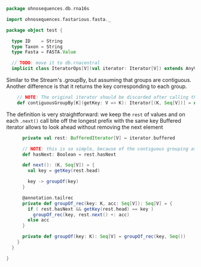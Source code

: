 
```scala
package ohnosequences.db.rna16s

import ohnosequences.fastarious.fasta._

package object test {

  type ID    = String
  type Taxon = String
  type Fasta = FASTA.Value

  // TODO: move it to db.rnacentral
  implicit class IteratorOps[V](val iterator: Iterator[V]) extends AnyVal {
```

Similar to the Stream's .groupBy, but assuming that groups are contiguous. Another difference is that it returns the key corresponding to each group.

```scala
    // NOTE: The original iterator should be discarded after calling this method
    def contiguousGroupBy[K](getKey: V => K): Iterator[(K, Seq[V])] = new Iterator[(K, Seq[V])] {
```

The definition is very straightforward: we keep the `rest` of values and on each `.next()` call bite off the longest prefix with the same key
Buffered iterator allows to look ahead without removing the next element

```scala
      private val rest: BufferedIterator[V] = iterator.buffered

      // NOTE: this is so simple, because of the contiguous grouping assumpltion
      def hasNext: Boolean = rest.hasNext

      def next(): (K, Seq[V]) = {
        val key = getKey(rest.head)

        key -> groupOf(key)
      }

      @annotation.tailrec
      private def groupOf_rec(key: K, acc: Seq[V]): Seq[V] = {
        if ( rest.hasNext && getKey(rest.head) == key )
          groupOf_rec(key, rest.next() +: acc)
        else acc
      }

      private def groupOf(key: K): Seq[V] = groupOf_rec(key, Seq())
    }
  }

}

```




[main/scala/package.scala]: ../../main/scala/package.scala.md
[main/scala/release.scala]: ../../main/scala/release.scala.md
[test/scala/clusterSequences.scala]: clusterSequences.scala.md
[test/scala/compats.scala]: compats.scala.md
[test/scala/dropInconsistentAssignments.scala]: dropInconsistentAssignments.scala.md
[test/scala/dropRedundantAssignments.scala]: dropRedundantAssignments.scala.md
[test/scala/mg7pipeline.scala]: mg7pipeline.scala.md
[test/scala/package.scala]: package.scala.md
[test/scala/pick16SCandidates.scala]: pick16SCandidates.scala.md
[test/scala/releaseData.scala]: releaseData.scala.md
[test/scala/runBundles.scala]: runBundles.scala.md